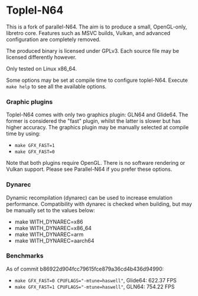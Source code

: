 # Toplel-N64

This is a fork of parallel-N64. The aim is to produce a small, OpenGL-only,
libretro core.  Features such as MSVC builds, Vulkan, and advanced
configuration are completely removed.

The produced binary is licensed under GPLv3. Each source file may be licensed
differently however.

Only tested on Linux x86_64.

Some options may be set at compile time to configure toplel-N64. Execute `make
help` to see all the available options.

### Graphic plugins

Toplel-N64 comes with only two graphics plugin: GLN64 and Glide64. The former
is considered the "fast" plugin, whilst the latter is slower but has higher
accuracy. The graphics plugin may be manually selected at compile time by
using:

* `make GFX_FAST=1`
* `make GFX_FAST=0`

Note that both plugins require OpenGL. There is no software rendering or Vulkan
support. Please see Parallel-N64 if you prefer these options.

### Dynarec

Dynamic recompilation (dynarec) can be used to increase emulation performance.
Compatibility with dynarec is checked when building, but may be manually set to
the values below:

* make WITH_DYNAREC=x86
* make WITH_DYNAREC=x86_64
* make WITH_DYNAREC=arm
* make WITH_DYNAREC=aarch64

### Benchmarks

As of commit b86922d904fcc79615fce879a36cd4b436d94990:

* `make GFX_FAST=0 CPUFLAGS="-mtune=haswell"`, Glide64: 622.37 FPS
* `make GFX_FAST=1 CPUFLAGS="-mtune=haswell"`, GLN64:   754.22 FPS
